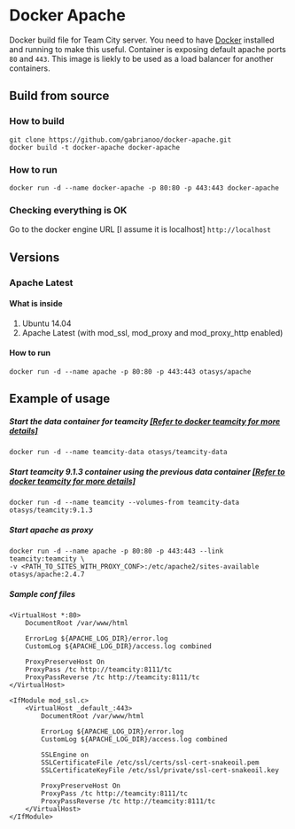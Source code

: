 # Docker Apache

Docker build file for Team City server. You need to have [Docker](https://www.docker.com/) installed and running to make this useful.
Container is exposing default apache ports `80` and `443`.
This image is liekly to be used as a load balancer for another containers.

## Build from source

### How to build

```
git clone https://github.com/gabrianoo/docker-apache.git
docker build -t docker-apache docker-apache
```

### How to run

```
docker run -d --name docker-apache -p 80:80 -p 443:443 docker-apache
```

### Checking everything is OK

Go to the docker engine URL [I assume it is localhost] `http://localhost`

## Versions

### Apache Latest

#### What is inside

1. Ubuntu 14.04
3. Apache Latest (with mod_ssl, mod_proxy and mod_proxy_http enabled)

#### How to run

```
docker run -d --name apache -p 80:80 -p 443:443 otasys/apache
```

## Example of usage

##### Start the data container for teamcity [[Refer to docker teamcity for more details]](https://github.com/gabrianoo/docker-teamcity)
`docker run -d --name teamcity-data otasys/teamcity-data`

##### Start teamcity 9.1.3 container using the previous data container [[Refer to docker teamcity for more details]](https://github.com/gabrianoo/docker-teamcity)
`docker run -d --name teamcity --volumes-from teamcity-data otasys/teamcity:9.1.3`

##### Start apache as proxy
```
docker run -d --name apache -p 80:80 -p 443:443 --link teamcity:teamcity \
-v <PATH_TO_SITES_WITH_PROXY_CONF>:/etc/apache2/sites-available otasys/apache:2.4.7
```

##### Sample conf files

```
<VirtualHost *:80>
	DocumentRoot /var/www/html

	ErrorLog ${APACHE_LOG_DIR}/error.log
	CustomLog ${APACHE_LOG_DIR}/access.log combined

	ProxyPreserveHost On
	ProxyPass /tc http://teamcity:8111/tc
	ProxyPassReverse /tc http://teamcity:8111/tc
</VirtualHost>

```

```
<IfModule mod_ssl.c>
    <VirtualHost _default_:443>
        DocumentRoot /var/www/html

        ErrorLog ${APACHE_LOG_DIR}/error.log
        CustomLog ${APACHE_LOG_DIR}/access.log combined
        
        SSLEngine on
        SSLCertificateFile /etc/ssl/certs/ssl-cert-snakeoil.pem
        SSLCertificateKeyFile /etc/ssl/private/ssl-cert-snakeoil.key
        
        ProxyPreserveHost On
        ProxyPass /tc http://teamcity:8111/tc
        ProxyPassReverse /tc http://teamcity:8111/tc
    </VirtualHost>
</IfModule>
```